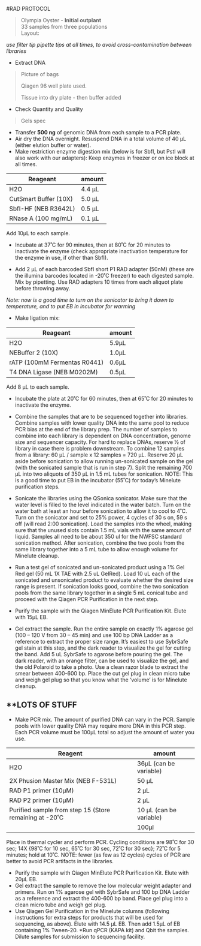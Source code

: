 #RAD PROTOCOL 
>Olympia Oyster - **Initial outplant**    
>33 samples from three populations    
>Layout:


_use filter tip pipette tips at all times, to avoid cross-contamination between libraries_


* Extract DNA

> Picture of bags    
> 
> Qiagen 96 well plate used.
> 
> Tissue into dry plate - then buffer added
> 



* Check Quantity and Quality


> Gels spec


* Transfer **500 ng** of genomic DNA from each sample to a PCR plate.  
* Air dry the DNA overnight. Resuspend DNA in a total volume of 40 µL (either elution buffer or water).     
* Make restriction enzyme digestion mix (below is for SbfI, but PstI will also work with our adapters): Keep enzymes in freezer or on ice block at all times.

Reageant   | amount
------------ | ------------- 
H2O			  |	4.4 µL			
CutSmart Buffer (10X)		|	5.0 µL			
SbfI-HF (NEB R3642L)		|	0.5 µL
RNase A (100 mg/mL)			|   0.1 µL		

Add 10µL to each sample.    

* Incubate at 37˚C for 90 minutes, then at 80˚C for 20 minutes to inactivate the enzyme (check appropriate inactivation temperature for the enzyme in use, if other than SbfI).

* Add 2 µL of each barcoded SbfI short P1 RAD adapter (50nM) (these are the illumina barcodes located in -20˚C freezer) to each digested sample. Mix by pipetting.  Use RAD adapters 10 times from each aliquot plate before throwing away. 

_Note:  now is a good time to turn on the sonicator to bring it down to temperature, and to put EB in incubator for warming_

* Make ligation mix:

Reageant   | amount
------------ | ------------- 
H2O			|	5.9µL	
NEBuffer 2 (10X)	|	1.0µL
rATP (100mM Fermentas R0441)  | 0.6µL
T4 DNA Ligase (NEB M0202M)	|	0.5µL		
	
Add 8 µL to each sample.  

* Incubate the plate at 20˚C for 60 minutes, then at 65˚C for 20 minutes to inactivate the enzyme.

* Combine the samples that are to be sequenced together into libraries.  Combine samples with lower quality DNA into the same pool to reduce PCR bias at the end of the library prep. The number of samples to combine into each library is dependent on DNA concentration, genome size and sequencer capacity. For hard to replace DNAs, reserve ½ of library in case there is problem downstream.  To combine 12 samples from a library:  60 µL / sample x 12 samples = 720 µL.  Reserve 20 µL aside before sonication to allow running un-sonicated sample on the gel (with the sonicated sample that is run in step 7).  Split the remaining 700 µL into two aliquots of 350 µL in 1.5 mL tubes for sonication.  NOTE:  This is a good time to put EB in the incubator (55˚C) for today’s Minelute purification steps.
* Sonicate the libraries using the QSonica sonicator.  Make sure that the water level is filled to the level indicated in the water batch.  Turn on the water bath at least an hour before sonication to allow it to cool to 4˚C.  Turn on the sonicator and set to 25% power, 4 cycles of 30 s on, 59 s off (will read 2:00 sonication).  Load the samples into the wheel, making sure that the unused slots contain 1.5 mL vials with the same amount of liquid.  Samples all need to be about 350 ul for the NWFSC standard sonication method.  After sonication, combine the two pools from the same library together into a 5 mL tube to allow enough volume for Minelute cleanup.

* Run a test gel of sonicated and un-sonicated product using a 1% Gel Red gel (50 mL 1X TAE with 2.5 uL GelRed).  Load 10 uL each of the sonicated and unsonicated product to evaluate whether the desired size range is present.  If sonication looks good, combine the two sonication pools from the same library together in a single 5 mL conical tube and proceed with the Qiagen PCR Purification in the next step.
* Purify the sample with the Qiagen MinElute PCR Purification Kit. Elute with 15µL EB.

* Gel extract the sample. Run the entire sample on exactly 1% agarose gel (100 – 120 V from 30 – 45 min) and use 100 bp DNA Ladder as a reference to extract the proper size range. It’s easiest to use SybrSafe gel stain at this step, and the dark reader to visualize the gel for cutting the band.  Add 5 uL SybrSafe to agarose before pouring the gel.  The dark reader, with an orange filter, can be used to visualize the gel, and the old Polaroid to take a photo.  Use a clean razor blade to extract the smear between 400-600 bp.  Place the cut gel plug in clean micro tube and weigh gel plug so that you know what the ‘volume’ is for Minelute cleanup.

**LOTS OF STUFF
---

* Make PCR mix. The amount of purified DNA can vary in the PCR.  Sample pools with lower quality DNA may require more DNA in this PCR step.  Each PCR volume must be 100µL total so adjust the amount of water you use. 

Reagent   | amount
------------ | ------------- 
H2O			|	36µL (can be variable)
2X Phusion Master Mix (NEB F-531L)		|	50 µL 
RAD P1 primer (10µM)  |	 2 µL  
RAD P2 primer (10µM) |	2 µL
Purified sample from step 15 (Store remaining at -20˚C | 10 µL (can be variable) 
      | 100µl


Place in thermal cycler and perform PCR. Cycling conditions are 98˚C for 30 sec; 14X {98˚C for 10 sec, 65˚C for 30 sec, 72˚C for 30 sec}; 72˚C for 5 minutes; hold at 10˚C.  NOTE:  fewer (as few as 12 cycles) cycles of PCR are better to avoid PCR artifacts in the libraries.

* Purify the sample with Qiagen MinElute PCR Purification Kit. Elute with 20µL EB.
* Gel extract the sample to remove the low molecular weight adapter and primers. Run on 1% agarose gel with SybrSafe and 100 bp DNA Ladder as a reference and extract the 400-600 bp band. Place gel plug into a clean micro tube and weigh gel plug.
* Use Qiagen Gel Purification in the Minelute columns (following instructions for extra steps for products that will be used for sequencing, as above). Elute with 14.5 µL EB. Then add 1.5µL of EB containing 1% Tween-20.
*Run qPCR (KAPA kit) and Qbit the samples. Dilute samples for submission to sequencing facility.
